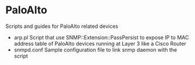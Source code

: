 # PaloAlto

Scripts and guides for PaloAlto related devices
* arp.pl 
Script that use SNMP::Extension::PassPersist to expose IP to MAC address table of PaloAlto devices running at Layer 3 like a Cisco Router
* snmpd.conf
Sample configuration file to link snmp daemon with the script
